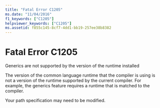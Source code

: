 ```yaml
---
title: "Fatal Error C1205"
ms.date: "11/04/2016"
f1_keywords: ["C1205"]
helpviewer_keywords: ["C1205"]
ms.assetid: f855c145-8cf7-4dd1-bb19-257ee38b8382
---
```

# Fatal Error C1205

Generics are not supported by the version of the runtime installed

The version of the common language runtime that the compiler is using is not a version of the runtime supported by the current compiler.  For example, the generics feature requires a runtime that is matched to the compiler.

Your path specification may need to be modified.